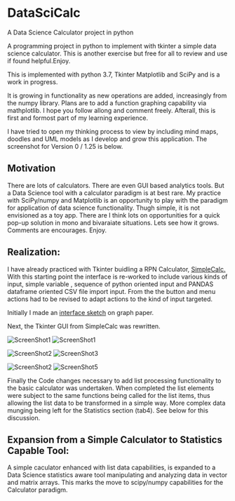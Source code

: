 # DataSciCalc

A Data Science Calculator project in python
  
A programming project in python to implement with tkinter a simple data science calculator. This is another exercise but free for all to review and use if found helpful.Enjoy.

This is implemented with python 3.7, Tkinter Matplotlib and SciPy and is a work in progress. 

It is growing in functionality as new operations are added, increasingly from the numpy library. Plans are to add a function graphing capability via mathplotlib. I hope you follow allong and comment freely. Afterall, this is first and formost part of my learning experience.

I have tried to open my thinking process to view by including mind maps, doodles and UML models as I develop and grow this application. The screenshot for Version 0 / 1.25 is below.

## Motivation
  
There are lots of calculators. There are even GUI based analytics tools. But a Data Science tool with a calculator paradigm is at best rare. My practice with SciPy/numpy and Matplotlib is an opportunity to play with the paradigm for application of data science functionality. Thugh simple, it is not envisioned as a toy app. There are I think lots on opportunities for a quick pop-up solution in mono and bivaraiate situations. Lets see how it grows. Comments are encourages. Enjoy.

## Realization:

I have already practiced with Tkinter buidling a RPN Calculator, [SimpleCalc.](https://medmatix.github.io/SimpleCalc/) With this starting point the interface is re-worked to include various kinds of input, simple variable <entry>, sequence of python <List> oriented input and PANDAS dataframe oriented CSV file import input. From the the button and menu actions had to be revised to adapt actions to the kind of input targeted.
  
Initially I made an [interface sketch](https://github.com/medmatix/DataSciCalc/blob/master/GUI%20Layout%20Notes%20page_8.pdf) on graph paper.

Next, the Tkinter GUI from SimpleCalc was rewritten.


![ScreenShot1](DataSciCalc1.png) ![ScreenShot1](DataSciCalc1b.png)
  
![ScreenShot2](DataSciCalc2.png) ![ScreenShot3](DataSciCalc3.png)
  
![ScreenShot2](DataSciCalc4.png) ![ScreenShot5](DataSciCalc5.png)

Finally the Code changes necessary to add list processing functionality to the basic calculator was undertaken. When completed the list elements were subject to the same functions being called for the list items, thus allowing the list data to be transformed in a simple way. More complex data munging being left for the Statistics section (tab4). See below for this discussion.

## Expansion from a Simple Calculator to Statistics Capable Tool: 
  
A simple caculator enhanced with list data capabilities, is expanded to a Data Science statistics aware tool manipulating and analyzing data in vector and matrix arrays. This marks the move to scipy/numpy capabilities for the Calculator paradigm.
